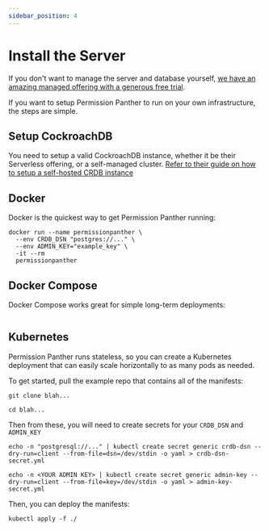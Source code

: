 ```yaml
---
sidebar_position: 4
---
```


# Install the Server

If you don't want to manage the server and database yourself, [we have an amazing managed offering with a generous free trial](https://permissionpanther.com).

If you want to setup Permission Panther to run on your own infrastructure, the steps are simple.

## Setup CockroachDB

You need to setup a valid CockroachDB instance, whether it be their Serverless offering, or a self-managed cluster. [Refer to their guide on how to setup a self-hosted CRDB instance](https://www.cockroachlabs.com/docs/stable/deploy-cockroachdb-on-premises.html)

## Docker

Docker is the quickest way to get Permission Panther running:

```
docker run --name permissionpanther \
  --env CRDB_DSN "postgres://..." \
  --env ADMIN_KEY="example_key" \
  -it --rm
  permissionpanther
```

## Docker Compose

Docker Compose works great for simple long-term deployments:

```yml

```

## Kubernetes

Permission Panther runs stateless, so you can create a Kubernetes deployment that can easily scale horizontally to as many pods as needed.

To get started, pull the example repo that contains all of the manifests:

```
git clone blah...

cd blah...
```

Then from these, you will need to create secrets for your `CRDB_DSN` and `ADMIN_KEY`

```
echo -n "postgresql://..." | kubectl create secret generic crdb-dsn --dry-run=client --from-file=dsn=/dev/stdin -o yaml > crdb-dsn-secret.yml

echo -n <YOUR ADMIN KEY> | kubectl create secret generic admin-key --dry-run=client --from-file=key=/dev/stdin -o yaml > admin-key-secret.yml
```

Then, you can deploy the manifests:

```
kubectl apply -f ./
```
